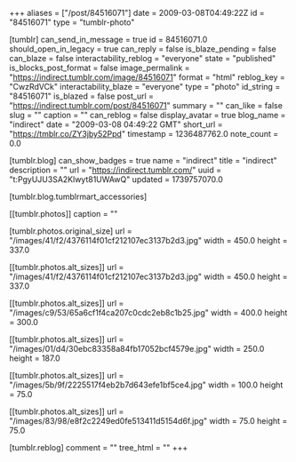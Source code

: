 +++
aliases = ["/post/84516071"]
date = 2009-03-08T04:49:22Z
id = "84516071"
type = "tumblr-photo"

[tumblr]
can_send_in_message = true
id = 84516071.0
should_open_in_legacy = true
can_reply = false
is_blaze_pending = false
can_blaze = false
interactability_reblog = "everyone"
state = "published"
is_blocks_post_format = false
image_permalink = "https://indirect.tumblr.com/image/84516071"
format = "html"
reblog_key = "CwzRdVCk"
interactability_blaze = "everyone"
type = "photo"
id_string = "84516071"
is_blazed = false
post_url = "https://indirect.tumblr.com/post/84516071"
summary = ""
can_like = false
slug = ""
caption = ""
can_reblog = false
display_avatar = true
blog_name = "indirect"
date = "2009-03-08 04:49:22 GMT"
short_url = "https://tmblr.co/ZY3jby52Ppd"
timestamp = 1236487762.0
note_count = 0.0

[tumblr.blog]
can_show_badges = true
name = "indirect"
title = "indirect"
description = ""
url = "https://indirect.tumblr.com/"
uuid = "t:PgyUJU3SA2Klwyt81UWAwQ"
updated = 1739757070.0

[tumblr.blog.tumblrmart_accessories]

[[tumblr.photos]]
caption = ""

[tumblr.photos.original_size]
url = "/images/41/f2/4376114f01cf212107ec3137b2d3.jpg"
width = 450.0
height = 337.0

[[tumblr.photos.alt_sizes]]
url = "/images/41/f2/4376114f01cf212107ec3137b2d3.jpg"
width = 450.0
height = 337.0

[[tumblr.photos.alt_sizes]]
url = "/images/c9/53/65a6cf1f4ca207c0cdc2eb8c1b25.jpg"
width = 400.0
height = 300.0

[[tumblr.photos.alt_sizes]]
url = "/images/01/d4/30ebc83358a84fb17052bcf4579e.jpg"
width = 250.0
height = 187.0

[[tumblr.photos.alt_sizes]]
url = "/images/5b/9f/2225517f4eb2b7d643efe1bf5ce4.jpg"
width = 100.0
height = 75.0

[[tumblr.photos.alt_sizes]]
url = "/images/83/98/e8f2c2249ed0fe513411d5154d6f.jpg"
width = 75.0
height = 75.0

[tumblr.reblog]
comment = ""
tree_html = ""
+++
